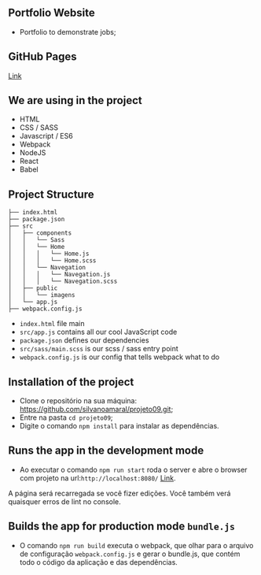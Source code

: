 ## Portfolio Website

* Portfolio to demonstrate jobs;

## GitHub Pages

[Link](https://silvanoamaral.github.io/projeto09/)

## We are using in the project 

* HTML
* CSS / SASS
* Javascript / ES6
* Webpack
* NodeJS 
* React
* Babel

## Project Structure
```
├── index.html
├── package.json
├── src
│   ├── components
│   │   └── Sass
│   │   └── Home
│   │   │   └── Home.js
│   │   │   └── Home.scss
│   │   └── Navegation
│   │   │   └── Navegation.js
│   │   │   └── Navegation.scss
│   ├── public
│   │   └── imagens
│   └── app.js
├── webpack.config.js
```

* `index.html` file main
* `src/app.js` contains all our cool JavaScript code
* `package.json` defines our dependencies
* `src/sass/main.scss` is our scss / sass entry point
* `webpack.config.js` is our config that tells webpack what to do

## Installation of the project

* Clone o repositório na sua máquina: https://github.com/silvanoamaral/projeto09.git;
* Entre na pasta `cd projeto09`;
* Digite o comando `npm install` para instalar as dependências.

## Runs the app in the development mode

* Ao executar o comando `npm run start` roda o server e abre o browser com projeto na url:`http://localhost:8080/` [Link](http://localhost:8080/).

A página será recarregada se você fizer edições.
Você também verá quaisquer erros de lint no console.

## Builds the app for production mode `bundle.js`

* O comando `npm run build` executa o webpack, que olhar para o arquivo de configuração `webpack.config.js` e gerar o bundle.js, que contém todo o código da aplicação e das dependências.
